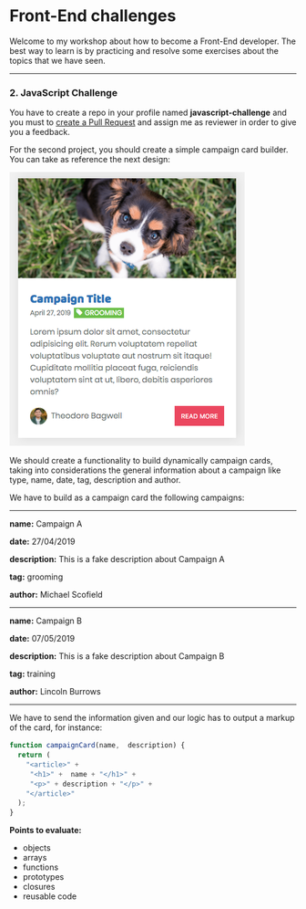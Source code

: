# Front-End challenges

Welcome to my workshop about how to become a Front-End developer. The best way to learn is by practicing and resolve some exercises about the topics that we have seen.

___

### 2. JavaScript Challenge

You have to create a repo in your profile named **javascript-challenge** and you must to [create a Pull Request](https://help.github.com/articles/creating-a-pull-request/) and assign me as reviewer in order to give you a feedback.

For the second project, you should create a simple campaign card builder. You can take as reference the next design:

![campaign card](resources/campaign-card.png?raw=true "campaign card")

We should create a functionality to build dynamically campaign cards, taking into considerations the general information about a campaign like type, name, date, tag, description and author.

We have to build as a campaign card the following campaigns:
___

**name:** Campaign A

**date:**  27/04/2019

**description:** This is a fake description about Campaign A

**tag:** grooming

**author:** Michael Scofield

___

**name:** Campaign B

**date:**  07/05/2019

**description:** This is a fake description about Campaign B

**tag:** training

**author:** Lincoln Burrows

___

We have to send the information given and our logic has to output a markup of the card, for instance:

```js
function campaignCard(name,  description) {
  return (
    "<article>" +
     "<h1>" +  name + "</h1>" +
     "<p>" + description + "</p>" +
    "</article>"
  );
}
```

**Points to evaluate:**

- objects
- arrays
- functions
- prototypes
- closures
- reusable code
